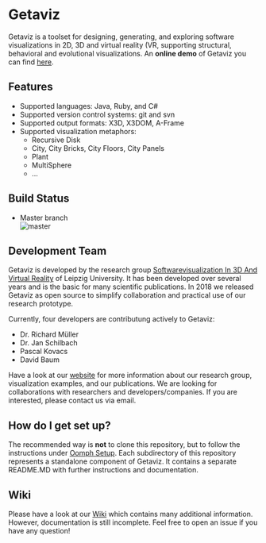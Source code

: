 # Getaviz

Getaviz is a toolset for designing, generating, and exploring software visualizations in 2D, 3D and virtual reality (VR, supporting structural, behavioral and evolutional visualizations. An **online demo** of Getaviz you can find [here](https://home.uni-leipzig.de/svis/getaviz/Index.html).

## Features
* Supported languages: Java, Ruby, and C#  
* Supported version control systems: git and svn  
* Supported output formats: X3D, X3DOM, A-Frame  
* Supported visualization metaphors: 
  * Recursive Disk
  * City, City Bricks, City Floors, City Panels
  * Plant
  * MultiSphere
  * …

## Build Status

* Master branch  
![master](https://app.codeship.com/projects/f2dddd10-dab6-0135-41df-0efc1b114958/status?branch=master)

## Development Team

Getaviz is developed by the research group [Softwarevisualization In 3D And Virtual Reality](https://home.uni-leipzig.de/svis/) of Leipzig University. It has been developed over several years and is the basic for many scientific publications. In 2018 we released Getaviz as open source to simplify collaboration and practical use of our research prototype. 

Currently, four developers are contributung actively to Getaviz:
* Dr. Richard Müller
* Dr. Jan Schilbach
* Pascal Kovacs
* David Baum

Have a look at our [website](https://home.uni-leipzig.de/svis/) for more information about our research group, visualization examples, and our publications. We are looking for collaborations with researchers and developers/companies. If you are interested, please contact us via email.

## How do I get set up? ###

The recommended way is **not** to clone this repository, but to follow the instructions under [Oomph Setup](../wiki/Oomph%20Setup).
Each subdirectory of this repository represents a standalone component of Getaviz. It contains a separate README.MD with further instructions and documentation.

## Wiki

Please have a look at our [Wiki](../wiki/Home) which contains many additional information. However, documentation is still incomplete. Feel free to open an issue if you have any question!
